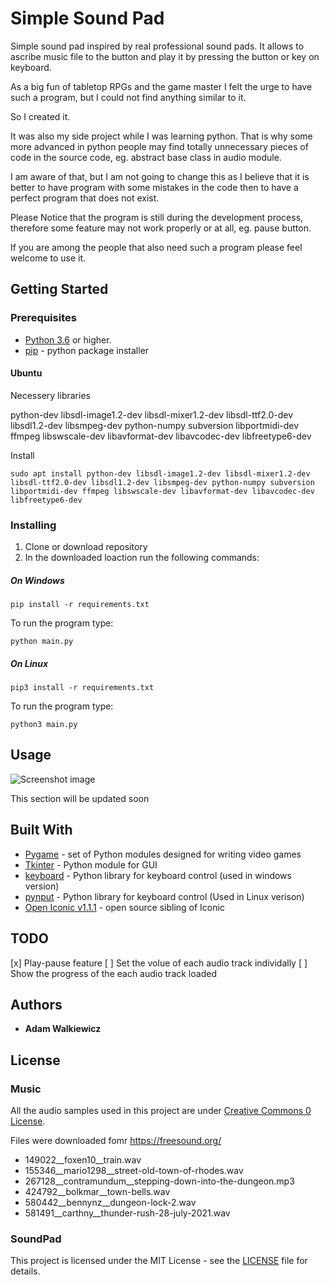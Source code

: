 # Simple Sound Pad

Simple sound pad inspired by real professional sound pads. It allows to ascribe music file to the button and play it by pressing the button or key on keyboard.

As a big fun of tabletop RPGs and the game master I felt the urge to have such a program, but I could not find anything similar to it. 

So I created it.

It was also my side project while I was learning python. That is why some more advanced in python people may find totally unnecessary pieces of code in the source code, eg. abstract base class in audio module.

I am aware of that, but I am not going to change this as I believe that it is better to have program with some mistakes in the code then to have a perfect program that does not exist.

Please Notice that the program is still during the development process, therefore some feature may not work properly or at all, eg. pause button. 

If you are among the people that also need such a program please feel welcome to use it.

## Getting Started

### Prerequisites

*  [Python 3.6](https://www.python.org/download/releases/3.0/) or higher.
*  [pip](https://pip.pypa.io/en/stable/) - python package installer

#### Ubuntu

Necessery libraries 

python-dev libsdl-image1.2-dev libsdl-mixer1.2-dev libsdl-ttf2.0-dev libsdl1.2-dev libsmpeg-dev python-numpy subversion libportmidi-dev ffmpeg libswscale-dev libavformat-dev libavcodec-dev libfreetype6-dev

Install
```
sudo apt install python-dev libsdl-image1.2-dev libsdl-mixer1.2-dev libsdl-ttf2.0-dev libsdl1.2-dev libsmpeg-dev python-numpy subversion libportmidi-dev ffmpeg libswscale-dev libavformat-dev libavcodec-dev libfreetype6-dev
```
  
### Installing

1. Clone or download repository
2. In the downloaded loaction run the following commands:

##### On Windows

```
pip install -r requirements.txt
```

To run the program type:

```
python main.py
```

##### On Linux

```
pip3 install -r requirements.txt
```

To run the program type:

```
python3 main.py
```

## Usage

![Screenshot image](https://github.com/ajwalkiewicz/sound-pad/blob/master/image.png)

This section will be updated soon

## Built With

* [Pygame](https://www.pygame.org/docs/) - set of Python modules designed for writing video games
* [Tkinter](https://docs.python.org/3/library/tk.html) - Python module for GUI
* [keyboard](https://pypi.org/project/keyboard/) - Python library for keyboard control (used in windows version)
* [pynput](https://pypi.org/project/pynput/) - Python library for keyboard control (Used in Linux verison)
* [Open Iconic v1.1.1](https://github.com/iconic/open-iconic) - open source sibling of Iconic

## TODO

[x] Play-pause feature
[ ] Set the volue of each audio track individally
[ ] Show the progress of the each audio track loaded

## Authors

* **Adam Walkiewicz**

## License

### Music

All the audio samples used in this project are under  [Creative Commons 0 License](https://creativecommons.org/publicdomain/zero/1.0/).

Files were downloaded fomr https://freesound.org/

- 149022__foxen10__train.wav
- 155346__mario1298__street-old-town-of-rhodes.wav
- 267128__contramundum__stepping-down-into-the-dungeon.mp3
- 424792__bolkmar__town-bells.wav
- 580442__bennynz__dungeon-lock-2.wav
- 581491__carthny__thunder-rush-28-july-2021.wav

### SoundPad
This project is licensed under the MIT License - see the [LICENSE](LICENSE) file for details.
